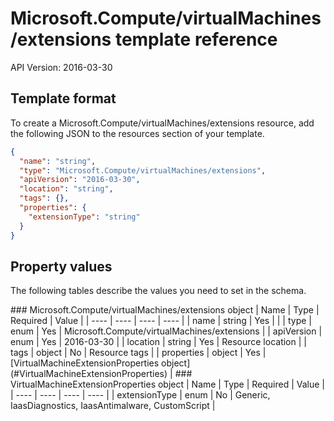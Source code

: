 # Microsoft.Compute/virtualMachines/extensions template reference
API Version: 2016-03-30
## Template format

To create a Microsoft.Compute/virtualMachines/extensions resource, add the following JSON to the resources section of your template.

```json
{
  "name": "string",
  "type": "Microsoft.Compute/virtualMachines/extensions",
  "apiVersion": "2016-03-30",
  "location": "string",
  "tags": {},
  "properties": {
    "extensionType": "string"
  }
}
```
## Property values

The following tables describe the values you need to set in the schema.

<a id="Microsoft.Compute/virtualMachines/extensions" />
### Microsoft.Compute/virtualMachines/extensions object
|  Name | Type | Required | Value |
|  ---- | ---- | ---- | ---- |
|  name | string | Yes |  |
|  type | enum | Yes | Microsoft.Compute/virtualMachines/extensions |
|  apiVersion | enum | Yes | 2016-03-30 |
|  location | string | Yes | Resource location |
|  tags | object | No | Resource tags |
|  properties | object | Yes | [VirtualMachineExtensionProperties object](#VirtualMachineExtensionProperties) |


<a id="VirtualMachineExtensionProperties" />
### VirtualMachineExtensionProperties object
|  Name | Type | Required | Value |
|  ---- | ---- | ---- | ---- |
|  extensionType | enum | No | Generic, IaasDiagnostics, IaasAntimalware, CustomScript |

